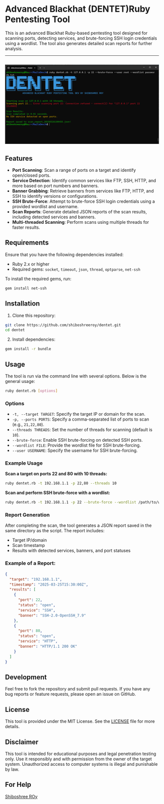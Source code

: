 # Advanced Blackhat (DENTET)Ruby Pentesting Tool

This is an advanced Blackhat Ruby-based pentesting tool designed for scanning ports, detecting services, and brute-forcing SSH login credentials using a wordlist. The tool also generates detailed scan reports for further analysis.

---
![Dentet](./demo/dentet.png)
---
## Features

- **Port Scanning**: Scan a range of ports on a target and identify open/closed ports.
- **Service Detection**: Identify common services like FTP, SSH, HTTP, and more based on port numbers and banners.
- **Banner Grabbing**: Retrieve banners from services like FTP, HTTP, and SSH to identify versions or configurations.
- **SSH Brute-Force**: Attempt to brute-force SSH login credentials using a provided wordlist and username.
- **Scan Reports**: Generate detailed JSON reports of the scan results, including detected services and banners.
- **Multi-threaded Scanning**: Perform scans using multiple threads for faster results.

## Requirements

Ensure that you have the following dependencies installed:

- Ruby 2.x or higher
- Required gems: `socket`, `timeout`, `json`, `thread`, `optparse`, `net-ssh`

To install the required gems, run:

```bash
gem install net-ssh
```

## Installation

1. Clone this repository:

```bash
git clone https://github.com/shiboshreeroy/dentet.git
cd dentet
```

2. Install dependencies:

```bash
gem install -r bundle
```

## Usage

The tool is run via the command line with several options. Below is the general usage:

```bash
ruby dentet.rb [options]
```

### Options

- `-t, --target TARGET`: Specify the target IP or domain for the scan.
- `-p, --ports PORTS`: Specify a comma-separated list of ports to scan (e.g., `21,22,80`).
- `--threads THREADS`: Set the number of threads for scanning (default is `10`).
- `--brute-force`: Enable SSH brute-forcing on detected SSH ports.
- `--wordlist FILE`: Provide the wordlist file for SSH brute-forcing.
- `--user USERNAME`: Specify the username for SSH brute-forcing.

### Example Usage

**Scan a target on ports 22 and 80 with 10 threads:**

```bash
ruby dentet.rb -t 192.168.1.1 -p 22,80 --threads 10
```

**Scan and perform SSH brute-force with a wordlist:**

```bash
ruby dentet.rb -t 192.168.1.1 -p 22 --brute-force --wordlist /path/to/wordlist.txt --user root
```

### Report Generation

After completing the scan, the tool generates a JSON report saved in the same directory as the script. The report includes:

- Target IP/domain
- Scan timestamp
- Results with detected services, banners, and port statuses

### Example of a Report:

```json
{
  "target": "192.168.1.1",
  "timestamp": "2025-03-25T15:30:00Z",
  "results": [
    {
      "port": 22,
      "status": "open",
      "service": "SSH",
      "banner": "SSH-2.0-OpenSSH_7.9"
    },
    {
      "port": 80,
      "status": "open",
      "service": "HTTP",
      "banner": "HTTP/1.1 200 OK"
    }
  ]
}
```

## Development

Feel free to fork the repository and submit pull requests. If you have any bug reports or feature requests, please open an issue on GitHub.

## License

This tool is provided under the MIT License. See the [LICENSE](LICENSE) file for more details.

## Disclaimer

This tool is intended for educational purposes and legal penetration testing only. Use it responsibly and with permission from the owner of the target system. Unauthorized access to computer systems is illegal and punishable by law.

## For Help 
[Shiboshree ROy](https://github.com/ShiboshreeRoy/dentet.git)